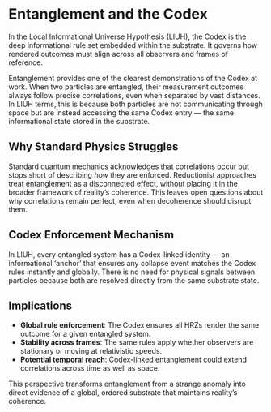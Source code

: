
# Entanglement and the Codex

In the Local Informational Universe Hypothesis (LIUH), the Codex is the deep informational rule set embedded within the substrate. It governs how rendered outcomes must align across all observers and frames of reference.

Entanglement provides one of the clearest demonstrations of the Codex at work. When two particles are entangled, their measurement outcomes always follow precise correlations, even when separated by vast distances. In LIUH terms, this is because both particles are not communicating through space but are instead accessing the same Codex entry — the same informational state stored in the substrate.

## Why Standard Physics Struggles

Standard quantum mechanics acknowledges that correlations occur but stops short of describing *how* they are enforced. Reductionist approaches treat entanglement as a disconnected effect, without placing it in the broader framework of reality’s coherence. This leaves open questions about why correlations remain perfect, even when decoherence should disrupt them.

## Codex Enforcement Mechanism

In LIUH, every entangled system has a Codex-linked identity — an informational ‘anchor’ that ensures any collapse event matches the Codex rules instantly and globally. There is no need for physical signals between particles because both are resolved directly from the same substrate state.

## Implications

- **Global rule enforcement**: The Codex ensures all HRZs render the same outcome for a given entangled system.  
- **Stability across frames**: The same rules apply whether observers are stationary or moving at relativistic speeds.  
- **Potential temporal reach**: Codex-linked entanglement could extend correlations across time as well as space.

This perspective transforms entanglement from a strange anomaly into direct evidence of a global, ordered substrate that maintains reality’s coherence.

